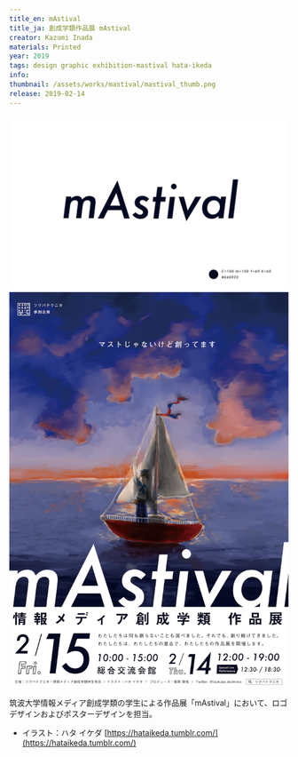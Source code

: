 ```yaml
---
title_en: mAstival
title_ja: 創成学類作品展 mAstival
creator: Kazumi Inada
materials: Printed
year: 2019
tags: design graphic exhibition-mastival hata-ikeda
info:
thumbnail: /assets/works/mastival/mastival_thumb.png
release: 2019-02-14
---
```


![](/assets/works/mastival/mastival_logo.png)
![](/assets/works/mastival/mastival_poster.jpg)

筑波大学情報メディア創成学類の学生による作品展「mAstival」において、ロゴデザインおよびポスターデザインを担当。

- イラスト：ハタ イケダ [https://hataikeda.tumblr.com/](https://hataikeda.tumblr.com/)
